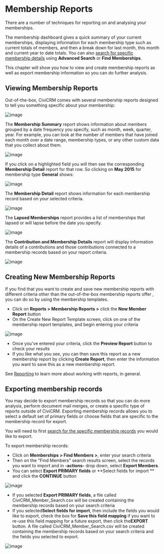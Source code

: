 # Membership Reports

There are a number of techniques for reporting on and analysing your
memberships.

The membership dashboard gives a quick summary of your current
memberships, displaying information for each membership type such as
current totals of members, and then a break down for last month, this
month and current year to date totals. You can also [search for specific membership details](/membership/finding-and-viewing-memberships.md#searching) using **Advanced Search** or **Find Memberships**.

This chapter will show you how to view and create membership reports as
well as export membership information so you can do further analysis. 

## Viewing Membership Reports

Out-of-the-box, CiviCRM comes with several membership reports designed
to tell you something specific about your membership:

![image](../img/membership_report_list_1.png) 


The **Membership Summary** report shows information about members
grouped by a date frequency you specify, such as month, week, quarter,
year. For example, you can look at the number of members that have
joined each month over a date range, membership types, or any other
custom data that you collect about them. 

![image](../img/membership_summary_report.png)

If you click on a highlighted field you will then see the corresponding
**Membership Detail** report for that row. So clicking on **May 2015**
for membership type **General** shows:

![image](../img/membership_detail_from_summary_report.png)

The **Membership Detail** report shows information for each
membership record based on your selected criteria. 

![image](../img/membership_detail_report.png) 
 

The **Lapsed Memberships** report provides a list of memberships that
lapsed or will lapse before the date you specify.

![image](../img/membership_lapsed_report.png) 


The **Contribution and Membership Details** report will display
information details of a contributions and those contributions connected
to a membership records based on your report criteria.

![image](../img/membership_contribution_report.png) 

## Creating New Membership Reports

If you find that you want to create and save new membership reports with
different criteria other than the out-of-the-box membership reports
offer , you can do so by using the membership templates.

-   Click on **Reports > Membership Reports >** click the **New Member
    Report** button
-   On the Create New Report Template screen, click on one of the
    membership report templates, and begin entering your criteria

![image](../img/memberships%20create%20new%20membership%20report_1.JPG)

-   Once you've entered your criteria, click the **Preview Report**
    button to check your results
-   If you like what you see, you can then save this report as a new
    membership report by clicking **Create Report**, then enter the
    information you want to save this as a new membership report.

See [Reporting](/reporting/what-you-need-to-know.md) to learn more about working with reports, in general. 

## Exporting membership records

You may decide to export membership records so that you can do more
analysis, perform document mail merges, or create a specific type of
reports outside of CiviCRM. Exporting membership records allows you to
select a default set of primary fields or choose fields that are
specific to the membership record for export.

You will need to first [search for the specific membership records](/membership/finding-and-viewing-memberships.md#searching) you
would like to export.

To export membership records:

-   Click on **Memberships > Find Members >**, enter your search
    criteria
-   Then on the "Find Members" search results screen, select the records
    you want to import and in **-actions-** drop down, select **Export
    Members**.
-   You can select **Export PRIMARY fields** or **Select fields for
    import ** and click the **CONTINUE** button

![image](../img/memberships%20export%20memberships%20screen.JPG)

-   If you selected **Export PRIMARY fields**, a file called
    CiviCRM_Member_Search.csv will be created containing the
    membership records based on your search criteria
-   If you selected**Select fields for import**, then include the
    fields you would like to export, check the box for **Save this field
    mapping** if you want to re-use this field mapping for a future
    export, then click the**EXPORT** button. A file called
    CiviCRM_Member_Search.csv will be created containing the
    membership records based on your search criteria and the fields you
    selected to export.

![image](../img/memberships%20select%20fields%20to%20export.JPG)
